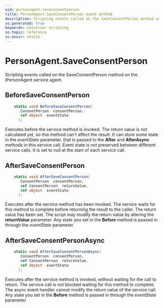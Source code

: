 ```yaml
---
uid: personagent-saveconsentperson
title: PersonAgent.SaveConsentPerson event method
description: Scripting events called on the SaveConsentPerson method on the PersonAgent service agent.
so.generated: true
keywords: netserver scripting
so.topic: reference
so.envir: onsite
---
```

# PersonAgent.SaveConsentPerson

Scripting events called on the <see cref='M:IPersonAgent.SaveConsentPerson'>SaveConsentPerson</see> method on the <see cref='IPersonAgent'>IPersonAgent</see>  service agent.

## BeforeSaveConsentPerson
```cs
    static void BeforeSaveConsentPerson(
       ConsentPerson  consentPerson,
       ref object  eventState
      );
```
Executes before the service method is invoked.
The return value is not calculated yet, so this method can't affect the result.
It can store some state in the *eventState* parameter, that is passed to the **After** and **AfterAsync** methods in this service call.
Event state is not preserved between different service calls. It is set to null at the start of each service call.
## AfterSaveConsentPerson
```cs
    static void AfterSaveConsentPerson(
       ConsentPerson  consentPerson,
       ref ConsentPerson  returnValue,
       ref object  eventState
      );
```
Executes after the service method has been invoked. The service waits for this method to complete before returning the result to the caller.
The return value has been set. The script may modify the return value by altering the **returnValue** parameter.
Any state you set in the **Before** method is passed in through the *eventState* parameter.
## AfterSaveConsentPersonAsync
```cs
    static void AfterSaveConsentPersonAsync(
       ConsentPerson  consentPerson,
       ref ConsentPerson  returnValue,
       ref object  eventState
      );
```
Executes after the service method is invoked, without waiting for the call to return.
The service call is not blocked waiting for this method to complete.
The async event handler cannot modify the return value of the service call.
Any state you set in the **Before** method is passed in through the *eventState* parameter.

